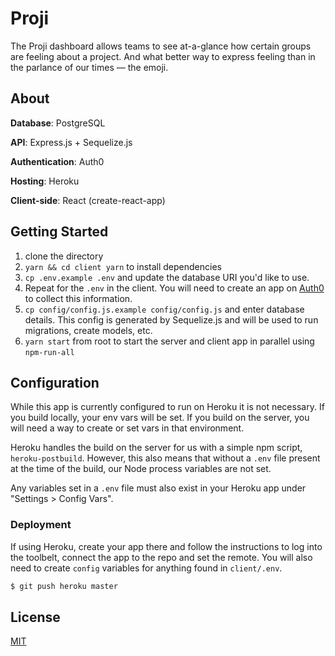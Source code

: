 # Proji

The Proji dashboard allows teams to see at-a-glance how certain groups are feeling about a project. And what better way to express feeling than in the parlance of our times — the emoji.

## About

**Database**: PostgreSQL

**API**: Express.js + Sequelize.js

**Authentication**: Auth0

**Hosting**: Heroku

**Client-side**: React (create-react-app)

## Getting Started

1. clone the directory
2. `yarn && cd client yarn` to install dependencies
3. `cp .env.example .env` and update the database URI you'd like to use.
4. Repeat for the `.env` in the client. You will need to create an app on [Auth0](https://auth0.com/) to collect this information.
5. `cp config/config.js.example config/config.js` and enter database details. This config is generated by Sequelize.js and will be used to run migrations, create models, etc.
6. `yarn start` from root to start the server and client app in parallel using `npm-run-all`

## Configuration

While this app is currently configured to run on Heroku it is not necessary. If you build locally, your env vars will be set. If you build on the server, you will need a way to create or set vars in that environment.

Heroku handles the build on the server for us with a simple npm script, `heroku-postbuild`. However, this also means that without a `.env` file present at the time of the build, our Node process variables are not set.

Any variables set in a `.env` file must also exist in your Heroku app under "Settings > Config Vars".

### Deployment

If using Heroku, create your app there and follow the instructions to log into the toolbelt, connect the app to the repo and set the remote. You will also need to create `config` variables for anything found in `client/.env`.

```javascript
$ git push heroku master
```

## License

[MIT](https://github.com/evanheisler/proji/blob/master/LICENSE)
